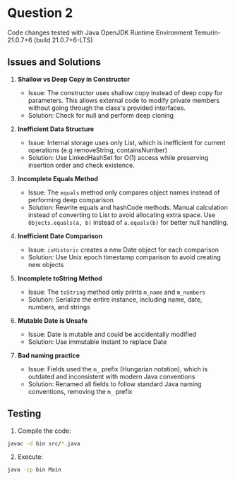 # Question 2

Code changes tested with Java OpenJDK Runtime Environment Temurin-21.0.7+6 (build 21.0.7+6-LTS)

## Issues and Solutions

1. **Shallow vs Deep Copy in Constructor**

   - Issue: The constructor uses shallow copy instead of deep copy for parameters. This allows external code to modify private members without going through the class's provided interfaces.
   - Solution: Check for null and perform deep cloning

2. **Inefficient Data Structure**

   - Issue: Internal storage uses only List, which is inefficient for current operations (e.g removeString, containsNumber)
   - Solution: Use LinkedHashSet for O(1) access while preserving insertion order and check existence.

3. **Incomplete Equals Method**

   - Issue: The `equals` method only compares object names instead of performing deep comparison
   - Solution: Rewrite equals and hashCode methods. Manual calculation instead of converting to List to avoid allocating extra space. Use `Objects.equals(a, b)` instead of `a.equals(b)` for better null handling.

4. **Inefficient Date Comparison**

   - Issue: `isHistoric` creates a new Date object for each comparison
   - Solution: Use Unix epoch timestamp comparison to avoid creating new objects

5. **Incomplete toString Method**

   - Issue: The `toString` method only prints `m_name` and `m_numbers`
   - Solution: Serialize the entire instance, including name, date, numbers, and strings

6. **Mutable Date is Unsafe**

   - Issue: Date is mutable and could be accidentally modified
   - Solution: Use immutable Instant to replace Date

7. **Bad naming practice**

   - Issue: Fields used the `m_` prefix (Hungarian notation), which is outdated and inconsistent with modern Java conventions
   - Solution: Renamed all fields to follow standard Java naming conventions, removing the `m_` prefix

## Testing

1. Compile the code:

```bash
javac -d bin src/*.java
```

2. Execute:

```bash
java -cp bin Main
```
